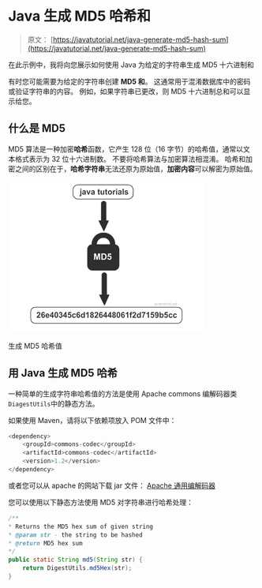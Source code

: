# Java 生成 MD5 哈希和

> 原文： [https://javatutorial.net/java-generate-md5-hash-sum](https://javatutorial.net/java-generate-md5-hash-sum)

在此示例中，我将向您展示如何使用 Java 为给定的字符串生成 MD5 十六进制和

有时您可能需要为给定的字符串创建 **MD5 和**。 这通常用于混淆数据库中的密码或验证字符串的内容。 例如，如果字符串已更改，则 MD5 十六进制总和可以显示给您。

## 什么是 MD5

MD5 算法是一种加密**哈希**函数，它产生 128 位（16 字节）的哈希值，通常以文本格式表示为 32 位十六进制数。 不要将哈希算法与加密算法相混淆。 哈希和加密之间的区别在于，**哈希字符串**无法还原为原始值，**加密内容**可以解密为原始值。

![generate md5 hashum](img/cca4bee1a5a7279ece829c60d4ace546.jpg)

生成 MD5 哈希值

## 用 Java 生成 MD5 哈希

一种简单的生成字符串哈希值的方法是使用 Apache commons 编解码器类`DiagestUtils`中的静态方法。

如果使用 Maven，请将以下依赖项放入 POM 文件中：

```java
<dependency>
	<groupId>commons-codec</groupId>
	<artifactId>commons-codec</artifactId>
	<version>1.2</version>
</dependency>
```

或者您可以从 apache 的网站下载 jar 文件： [Apache 通用编解码器](https://commons.apache.org/proper/commons-codec/)

您可以使用以下静态方法使用 MD5 对字符串进行哈希处理：

```java
/**
* Returns the MD5 hex sum of given string
* @param str - the string to be hashed
* @return MD5 hex sum
*/
public static String md5(String str) {
	return DigestUtils.md5Hex(str);
}
```